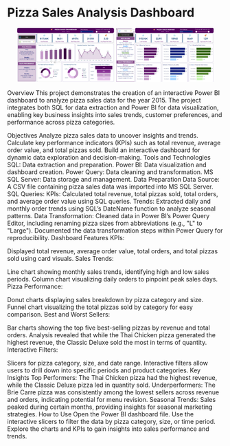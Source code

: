 # Pizza Sales Analysis Dashboard

<div align="center"> <img src="Home.png" alt="Dashboard Overview" width="45%" /> <img src="Best&worstSellers.png" alt="Pizza Sales Dashboard" width="45%" /> </div>

Overview
This project demonstrates the creation of an interactive Power BI dashboard to analyze pizza sales data for the year 2015. The project integrates both SQL for data extraction and Power BI for data visualization, enabling key business insights into sales trends, customer preferences, and performance across pizza categories.

Objectives
Analyze pizza sales data to uncover insights and trends.
Calculate key performance indicators (KPIs) such as total revenue, average order value, and total pizzas sold.
Build an interactive dashboard for dynamic data exploration and decision-making.
Tools and Technologies
SQL: Data extraction and preparation.
Power BI: Data visualization and dashboard creation.
Power Query: Data cleaning and transformation.
MS SQL Server: Data storage and management.
Data Preparation
Data Source:
A CSV file containing pizza sales data was imported into MS SQL Server.
SQL Queries:
KPIs: Calculated total revenue, total pizzas sold, total orders, and average order value using SQL queries.
Trends: Extracted daily and monthly order trends using SQL’s DateName function to analyze seasonal patterns.
Data Transformation:
Cleaned data in Power BI’s Power Query Editor, including renaming pizza sizes from abbreviations (e.g., "L" to "Large").
Documented the data transformation steps within Power Query for reproducibility.
Dashboard Features
KPIs:

Displayed total revenue, average order value, total orders, and total pizzas sold using card visuals.
Sales Trends:

Line chart showing monthly sales trends, identifying high and low sales periods.
Column chart visualizing daily orders to pinpoint peak sales days.
Pizza Performance:

Donut charts displaying sales breakdown by pizza category and size.
Funnel chart visualizing the total pizzas sold by category for easy comparison.
Best and Worst Sellers:

Bar charts showing the top five best-selling pizzas by revenue and total orders.
Analysis revealed that while the Thai Chicken pizza generated the highest revenue, the Classic Deluxe sold the most in terms of quantity.
Interactive Filters:

Slicers for pizza category, size, and date range.
Interactive filters allow users to drill down into specific periods and product categories.
Key Insights
Top Performers: The Thai Chicken pizza had the highest revenue, while the Classic Deluxe pizza led in quantity sold.
Underperformers: The Brie Carre pizza was consistently among the lowest sellers across revenue and orders, indicating potential for menu revision.
Seasonal Trends: Sales peaked during certain months, providing insights for seasonal marketing strategies.
How to Use
Open the Power BI dashboard file.
Use the interactive slicers to filter the data by pizza category, size, or time period.
Explore the charts and KPIs to gain insights into sales performance and trends.
